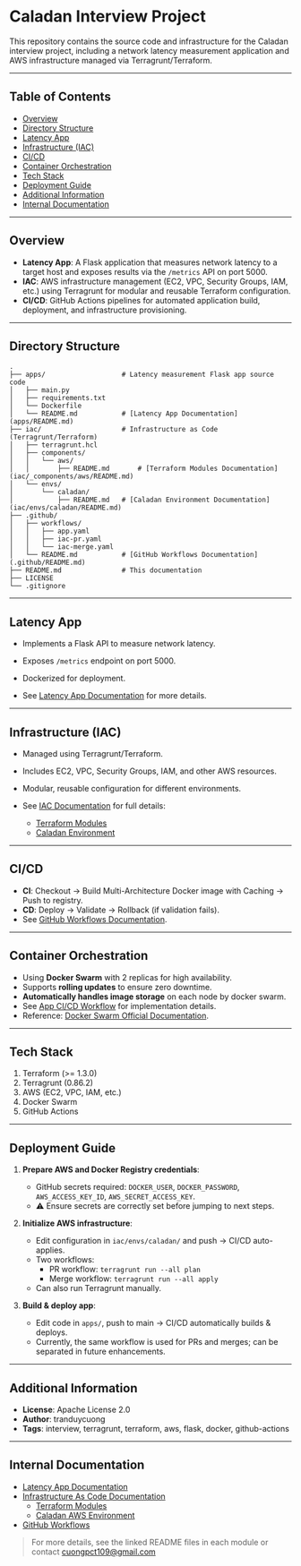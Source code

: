 # Caladan Interview Project

This repository contains the source code and infrastructure for the Caladan interview project, including a network latency measurement application and AWS infrastructure managed via Terragrunt/Terraform.

---

## Table of Contents

- [Overview](#overview)  
- [Directory Structure](#directory-structure)  
- [Latency App](#latency-app)  
- [Infrastructure (IAC)](#infrastructure-iac)  
- [CI/CD](#cicd)  
- [Container Orchestration](#container-orchestration)  
- [Tech Stack](#tech-stack)  
- [Deployment Guide](#deployment-guide)  
- [Additional Information](#additional-information)  
- [Internal Documentation](#internal-documentation)  

---

## Overview

- **Latency App**: A Flask application that measures network latency to a target host and exposes results via the `/metrics` API on port 5000.  
- **IAC**: AWS infrastructure management (EC2, VPC, Security Groups, IAM, etc.) using Terragrunt for modular and reusable Terraform configuration.  
- **CI/CD**: GitHub Actions pipelines for automated application build, deployment, and infrastructure provisioning.  

---

## Directory Structure

```
.
├── apps/                   # Latency measurement Flask app source code
│   ├── main.py
│   ├── requirements.txt
│   └── Dockerfile
│   └── README.md           # [Latency App Documentation](apps/README.md)
├── iac/                    # Infrastructure as Code (Terragrunt/Terraform)
│   ├── terragrunt.hcl
│   ├── components/
│   │   └── aws/
│   │       ├── README.md       # [Terraform Modules Documentation](iac/_components/aws/README.md)
│   └── envs/
│       └── caladan/
│           ├── README.md   # [Caladan Environment Documentation](iac/envs/caladan/README.md)
├── .github/
│   ├── workflows/
│   │   ├── app.yaml
│   │   ├── iac-pr.yaml
│   │   └── iac-merge.yaml
│   └── README.md           # [GitHub Workflows Documentation](.github/README.md)
├── README.md               # This documentation
├── LICENSE
└── .gitignore
```

---

## Latency App

- Implements a Flask API to measure network latency.  
- Exposes `/metrics` endpoint on port 5000.  
- Dockerized for deployment.

- See [Latency App Documentation](apps/README.md) for more details.

---

## Infrastructure (IAC)

- Managed using Terragrunt/Terraform.  
- Includes EC2, VPC, Security Groups, IAM, and other AWS resources.  
- Modular, reusable configuration for different environments.  

- See [IAC Documentation](iac/README.md) for full details:  
    - [Terraform Modules](iac/_components/aws/README.md)  
    - [Caladan Environment](iac/envs/caladan/README.md)  

---

## CI/CD

- **CI**: Checkout → Build Multi-Architecture Docker image with Caching → Push to registry.  
- **CD**: Deploy → Validate → Rollback (if validation fails).  
- See [GitHub Workflows Documentation](.github/workflows/README.md).  

---

## Container Orchestration

- Using **Docker Swarm** with 2 replicas for high availability.  
- Supports **rolling updates** to ensure zero downtime.  
- **Automatically handles image storage** on each node by docker swarm.
- See [App CI/CD Workflow](.github/workflows/app.yaml) for implementation details.  
- Reference: [Docker Swarm Official Documentation](https://docs.docker.com/engine/swarm/).  

---

## Tech Stack

1. Terraform (>= 1.3.0)  
2. Terragrunt (0.86.2)  
3. AWS (EC2, VPC, IAM, etc.)  
4. Docker Swarm  
5. GitHub Actions  

---

## Deployment Guide

1. **Prepare AWS and Docker Registry credentials**:  
   - GitHub secrets required: `DOCKER_USER`, `DOCKER_PASSWORD`, `AWS_ACCESS_KEY_ID`, `AWS_SECRET_ACCESS_KEY`.  
   - ⚠ Ensure secrets are correctly set before jumping to next steps.  

2. **Initialize AWS infrastructure**:  
   - Edit configuration in `iac/envs/caladan/` and push → CI/CD auto-applies.  
   - Two workflows:  
     - PR workflow: `terragrunt run --all plan`  
     - Merge workflow: `terragrunt run --all apply`  
   - Can also run Terragrunt manually.  

3. **Build & deploy app**:  
   - Edit code in `apps/`, push to main → CI/CD automatically builds & deploys.  
   - Currently, the same workflow is used for PRs and merges; can be separated in future enhancements.  

---

## Additional Information

- **License**: Apache License 2.0  
- **Author**: tranduycuong  
- **Tags**: interview, terragrunt, terraform, aws, flask, docker, github-actions  

---

## Internal Documentation

- [Latency App Documentation](apps/README.md)
- [Infrastructure As Code Documentation](iac/README.md)  
  - [Terraform Modules](iac/_components/aws/README.md)  
  - [Caladan AWS Environment](iac/envs/caladan/README.md)  
- [GitHub Workflows](.github/workflows/README.md)  

> For more details, see the linked README files in each module or contact cuongpct109@gmail.com  
